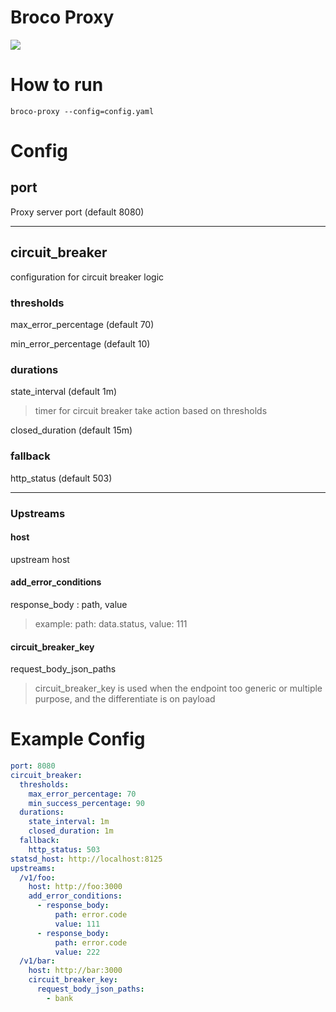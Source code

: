 # Broco Proxy

![](https://i.imgur.com/OP1r3fH.jpg)
# How to run
```
broco-proxy --config=config.yaml
```

# Config

## port
Proxy server port (default 8080)

---

## circuit_breaker
configuration for circuit breaker logic
### thresholds
max_error_percentage (default 70)

min_error_percentage (default 10)

### durations
state_interval (default 1m)

> timer for circuit breaker take action based on thresholds

closed_duration (default 15m)

### fallback
http_status (default 503)

---

### Upstreams
#### host
upstream host
#### add_error_conditions

response_body : path, value

> example: path: data.status, value: 111

#### circuit_breaker_key
request_body_json_paths

> circuit_breaker_key is used when the endpoint too generic or multiple purpose, and the differentiate is on payload

# Example Config

```yaml
port: 8080
circuit_breaker:
  thresholds:
    max_error_percentage: 70
    min_success_percentage: 90
  durations:
    state_interval: 1m
    closed_duration: 1m
  fallback:
    http_status: 503    
statsd_host: http://localhost:8125
upstreams:
  /v1/foo:
    host: http://foo:3000
    add_error_conditions:      
      - response_body:
          path: error.code
          value: 111
      - response_body:
          path: error.code
          value: 222
  /v1/bar:
    host: http://bar:3000
    circuit_breaker_key:
      request_body_json_paths:
        - bank

```

